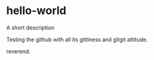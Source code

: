 # hello-world
A short description

Testing the github with all its gittiness and gitgit attitude.

reverend.
